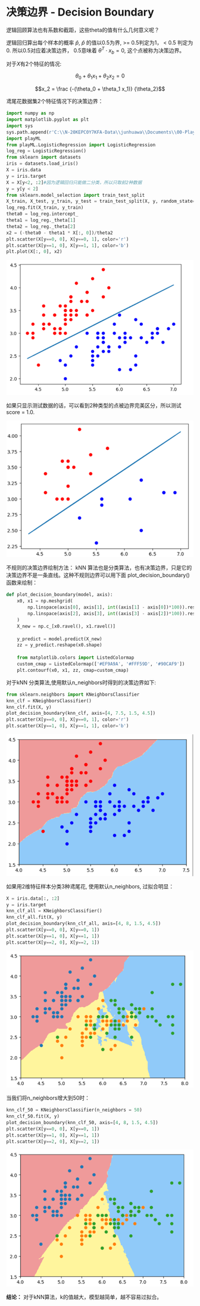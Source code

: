 # 决策边界 - Decision Boundary

逻辑回顾算法也有系数和截距，这些theta的值有什么几何意义呢？

逻辑回归算出每个样本的概率 $\hat p$, $\hat p$ 的值以0.5为界, >= 0.5判定为1， < 0.5 判定为0. 所以0.5对应着决策边界， 0.5意味着 $\theta^T\cdot x_b = 0$, 这个点被称为决策边界。

对于$X$有2个特征的情况:

$$\theta_0 + \theta_1 x_1 + \theta_2 x_2 = 0$$

$$x_2 = \frac {-(\theta_0 + \theta_1 x_1)} {\theta_2}$$


鸢尾花数据集2个特征情况下的决策边界：
```python
import numpy as np
import matplotlib.pyplot as plt
import sys
sys.path.append(r'C:\\N-20KEPC0Y7KFA-Data\\junhuawa\\Documents\\00-Play-with-ML-in-Python\\Jupyter')
import playML
from playML.LogisticRegression import LogisticRegression
log_reg = LogisticRegression()
from sklearn import datasets
iris = datasets.load_iris()
X = iris.data
y = iris.target
X = X[y<2, :2]#因为逻辑回归只能做二分类，所以只取前2种数据
y = y[y < 2]
from sklearn.model_selection import train_test_split
X_train, X_test, y_train, y_test = train_test_split(X, y, random_state=666)
log_reg.fit(X_train, y_train)
theta0 = log_reg.intercept_
theta1 = log_reg._theta[1]
theta2 = log_reg._theta[2]
x2 = (-theta0 - theta1 * X[:, 0])/theta2
plt.scatter(X[y==0, 0], X[y==0, 1], color='r')
plt.scatter(X[y==1, 0], X[y==1, 1], color='b')
plt.plot(X[:, 0], x2)

```

![](images/9-5-db.png)


如果只显示测试数据的话，可以看到2种类型的点被边界完美区分，所以测试score = 1.0.

![](images/9-5-db-test.png)


不规则的决策边界绘制方法：
kNN 算法也是分类算法，也有决策边界，只是它的决策边界不是一条直线。这种不规则边界可以用下面 plot_decision_boundary()函数来绘制：
```python
def plot_decision_boundary(model, axis):
    x0, x1 = np.meshgrid(
        np.linspace(axis[0], axis[1], int((axis[1] - axis[0])*100)).reshape(-1, 1), 
        np.linspace(axis[2], axis[3], int((axis[3] - axis[2])*100)).reshape(-1, 1)
    )
    X_new = np.c_[x0.ravel(), x1.ravel()]

    y_predict = model.predict(X_new)
    zz = y_predict.reshape(x0.shape)

    from matplotlib.colors import ListedColormap
    custom_cmap = ListedColormap(['#EF9A9A', '#FFF59D', '#90CAF9'])
    plt.contourf(x0, x1, zz, cmap=custom_cmap)
```

对于kNN 分类算法,使用默认n_neighbors时得到的决策边界如下:
```python
from sklearn.neighbors import KNeighborsClassifier
knn_clf = KNeighborsClassifier()
knn_clf.fit(X, y)
plot_decision_boundary(knn_clf, axis=[4, 7.5, 1.5, 4.5])
plt.scatter(X[y==0, 0], X[y==0, 1], color='r')
plt.scatter(X[y==1, 0], X[y==1, 1], color='b')
```
![](images/9-5-db-knn.png)

如果用2维特征样本分类3种鸢尾花, 使用默认n_neighbors, 过拟合明显：
```python
X = iris.data[:, :2]
y = iris.target
knn_clf_all = KNeighborsClassifier()
knn_clf_all.fit(X, y)
plot_decision_boundary(knn_clf_all, axis=[4, 8, 1.5, 4.5])
plt.scatter(X[y==0, 0], X[y==0, 1])
plt.scatter(X[y==1, 0], X[y==1, 1])
plt.scatter(X[y==2, 0], X[y==2, 1])
```
![](images/9-5-db-overfit.png)

当我们将n_neighbors增大到50时：
```python
knn_clf_50 = KNeighborsClassifier(n_neighbors = 50)
knn_clf_50.fit(X, y)
plot_decision_boundary(knn_clf_50, axis=[4, 8, 1.5, 4.5])
plt.scatter(X[y==0, 0], X[y==0, 1])
plt.scatter(X[y==1, 0], X[y==1, 1])
plt.scatter(X[y==2, 0], X[y==2, 1])
```
![](images/9-5-db-fit.png)

**结论：** 对于kNN算法，k的值越大，模型越简单，越不容易过拟合。 
